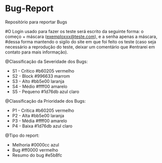 # Bug-Report
Repositório para reportar Bugs

#O Login usado para fazer os teste será escrito da seguinte forma: o começo + máscara (exemploxxx@teste.com), e a senha apenas a máscara, #dessa forma mantendo o sigilo do site em que foi feito os teste (caso seja necessário a reprodução do teste, deixar um comentário que #entrarei em contato para mais informação).  

@Classificação da Severidade dos Bugs:
  - S1 - Crítico #b60205 vermelho
  - S2 - Block #996633 marrom
  - S3 - Alto #bb5e00 laranja
  - S4 - Médio #ffff00 amarelo
  - S5 - Pequeno #1d76db azul claro
  
 @Classificação da Prioridade dos Bugs:
  - P1 - Crítica #b60205 vermelho
  - P2 - Alta #bb5e00 laranja
  - P3 - Média #ffff00 amarelo
  - P4 - Baixa #1d76db azul claro
  
  @Tipo do report:
  - Melhoria #0000cc azul
  - Bug #ff0000 vermelho
  - Resumo do bug #e5b8fc
